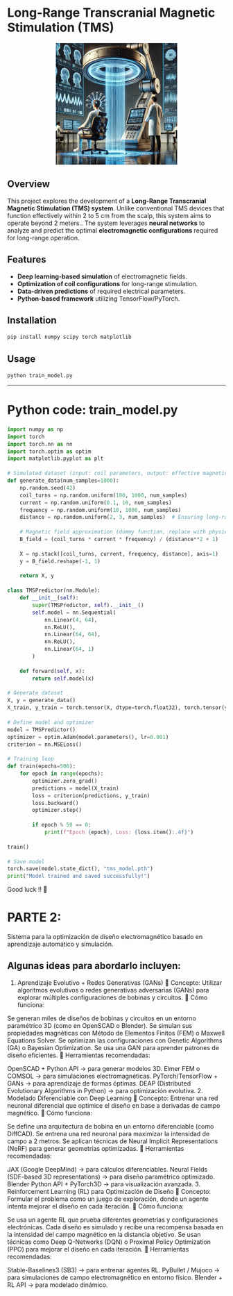 # Long-Range Transcranial Magnetic Stimulation (TMS)


<p align="center">
  
<img src="Long-Range TMS.png" alt="Long-Range TMS" width="280"/>

</p>

## Overview
This project explores the development of a **Long-Range Transcranial Magnetic Stimulation (TMS) system**. Unlike conventional TMS devices that function effectively within 2 to 5 cm from the scalp, this system aims to operate beyond 2 meters.. The system leverages **neural networks** to analyze and predict the optimal **electromagnetic configurations** required for long-range operation.

## Features
- **Deep learning-based simulation** of electromagnetic fields.
- **Optimization of coil configurations** for long-range stimulation.
- **Data-driven predictions** of required electrical parameters.
- **Python-based framework** utilizing TensorFlow/PyTorch.

## Installation
```bash
pip install numpy scipy torch matplotlib
```

## Usage

```python
python train_model.py
```

---

# Python code: **train_model.py**

```python
import numpy as np
import torch
import torch.nn as nn
import torch.optim as optim
import matplotlib.pyplot as plt

# Simulated dataset (input: coil parameters, output: effective magnetic field at distance)
def generate_data(num_samples=1000):
    np.random.seed(42)
    coil_turns = np.random.uniform(100, 1000, num_samples)
    current = np.random.uniform(0.1, 10, num_samples)
    frequency = np.random.uniform(10, 1000, num_samples)
    distance = np.random.uniform(2, 3, num_samples)  # Ensuring long-range scenarios
    
    # Magnetic field approximation (dummy function, replace with physics-based model)
    B_field = (coil_turns * current * frequency) / (distance**2 + 1)
    
    X = np.stack([coil_turns, current, frequency, distance], axis=1)
    y = B_field.reshape(-1, 1)
    
    return X, y

class TMSPredictor(nn.Module):
    def __init__(self):
        super(TMSPredictor, self).__init__()
        self.model = nn.Sequential(
            nn.Linear(4, 64),
            nn.ReLU(),
            nn.Linear(64, 64),
            nn.ReLU(),
            nn.Linear(64, 1)
        )
    
    def forward(self, x):
        return self.model(x)

# Generate dataset
X, y = generate_data()
X_train, y_train = torch.tensor(X, dtype=torch.float32), torch.tensor(y, dtype=torch.float32)

# Define model and optimizer
model = TMSPredictor()
optimizer = optim.Adam(model.parameters(), lr=0.001)
criterion = nn.MSELoss()

# Training loop
def train(epochs=500):
    for epoch in range(epochs):
        optimizer.zero_grad()
        predictions = model(X_train)
        loss = criterion(predictions, y_train)
        loss.backward()
        optimizer.step()
        
        if epoch % 50 == 0:
            print(f"Epoch {epoch}, Loss: {loss.item():.4f}")

train()

# Save model
torch.save(model.state_dict(), "tms_model.pth")
print("Model trained and saved successfully!")

```

Good luck !! 🚀

# PARTE 2: 

Sistema para la optimización de diseño electromagnético basado en aprendizaje automático y simulación. 

## Algunas ideas para abordarlo incluyen:

1. Aprendizaje Evolutivo + Redes Generativas (GANs)
📌 Concepto:
Utilizar algoritmos evolutivos o redes generativas adversarias (GANs) para explorar múltiples configuraciones de bobinas y circuitos.
📌 Cómo funciona:

Se generan miles de diseños de bobinas y circuitos en un entorno paramétrico 3D (como en OpenSCAD o Blender).
Se simulan sus propiedades magnéticas con Método de Elementos Finitos (FEM) o Maxwell Equations Solver.
Se optimizan las configuraciones con Genetic Algorithms (GA) o Bayesian Optimization.
Se usa una GAN para aprender patrones de diseño eficientes.
📌 Herramientas recomendadas:

OpenSCAD + Python API → para generar modelos 3D.
Elmer FEM o COMSOL → para simulaciones electromagnéticas.
PyTorch/TensorFlow + GANs → para aprendizaje de formas óptimas.
DEAP (Distributed Evolutionary Algorithms in Python) → para optimización evolutiva.
2. Modelado Diferenciable con Deep Learning
📌 Concepto:
Entrenar una red neuronal diferencial que optimice el diseño en base a derivadas de campo magnético.
📌 Cómo funciona:

Se define una arquitectura de bobina en un entorno diferenciable (como DiffCAD).
Se entrena una red neuronal para maximizar la intensidad de campo a 2 metros.
Se aplican técnicas de Neural Implicit Representations (NeRF) para generar geometrías optimizadas.
📌 Herramientas recomendadas:

JAX (Google DeepMind) → para cálculos diferenciables.
Neural Fields (SDF-based 3D representations) → para diseño paramétrico optimizado.
Blender Python API + PyTorch3D → para visualización avanzada.
3. Reinforcement Learning (RL) para Optimización de Diseño
📌 Concepto:
Formular el problema como un juego de exploración, donde un agente intenta mejorar el diseño en cada iteración.
📌 Cómo funciona:

Se usa un agente RL que prueba diferentes geometrías y configuraciones electrónicas.
Cada diseño es simulado y recibe una recompensa basada en la intensidad del campo magnético en la distancia objetivo.
Se usan técnicas como Deep Q-Networks (DQN) o Proximal Policy Optimization (PPO) para mejorar el diseño en cada iteración.
📌 Herramientas recomendadas:

Stable-Baselines3 (SB3) → para entrenar agentes RL.
PyBullet / Mujoco → para simulaciones de campo electromagnético en entorno físico.
Blender + RL API → para modelado dinámico.
